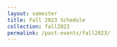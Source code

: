 ```yaml
---
layout: semester
title: Fall 2023 Schedule
collection: fall2023
permalink: /past-events/fall2023/
---
```

